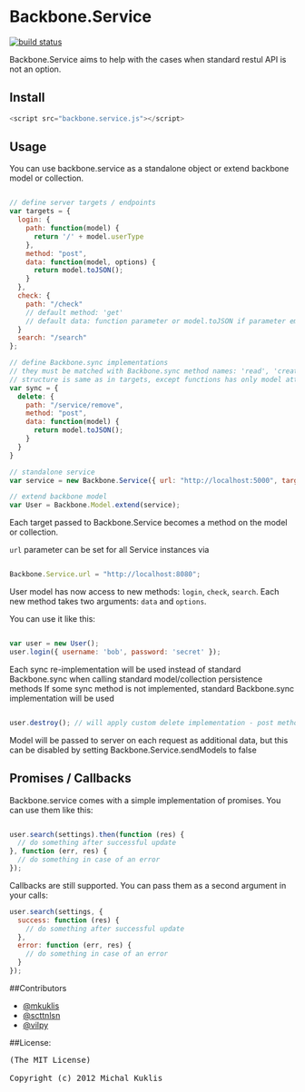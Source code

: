 Backbone.Service
================
[![build status](https://api.travis-ci.org/ViLPy/backbone.service.png)](http://travis-ci.org/ViLPy/backbone.service)

Backbone.Service aims to help with the cases when standard restul API is not an option.

## Install

````javascript
<script src="backbone.service.js"></script>
````

## Usage

You can use backbone.service as a standalone object or extend backbone model or collection.

````javascript

// define server targets / endpoints
var targets = {
  login: {
    path: function(model) {
      return '/' + model.userType
    },
    method: "post",
    data: function(model, options) {
      return model.toJSON();
    }
  },
  check: {
    path: "/check"
    // default method: 'get'
    // default data: function parameter or model.toJSON if parameter empty
  }
  search: "/search"
};

// define Backbone.sync implementations
// they must be matched with Backbone.sync method names: 'read', 'create', 'update', 'delete'
// structure is same as in targets, except functions has only model attribute without options
var sync = {
  delete: {
    path: "/service/remove",
    method: "post",
    data: function(model) {
      return model.toJSON();
    }
  }
}

// standalone service
var service = new Backbone.Service({ url: "http://localhost:5000", targets: targets, sync: sync });

// extend backbone model
var User = Backbone.Model.extend(service);
````
Each target passed to Backbone.Service becomes a method on the model or collection.

`url` parameter can be set for all Service instances via

````javascript

Backbone.Service.url = "http://localhost:8080";
````

User model has now access to new methods: `login`, `check`, `search`.
Each new method takes two arguments: `data` and `options`.

You can use it like this:

````javascript

var user = new User();
user.login({ username: 'bob', password: 'secret' });
````

Each sync re-implementation will be used instead of standard Backbone.sync when calling standard model/collection persistence methods
If some sync method is not implemented, standard Backbone.sync implementation will be used

````javascript

user.destroy(); // will apply custom delete implementation - post method to '/service/remove'
````

Model will be passed to server on each request as additional data, but this can be disabled by setting Backbone.Service.sendModels to false

## Promises / Callbacks

Backbone.service comes with a simple implementation of promises. You can use them like this:

````javascript

user.search(settings).then(function (res) {
  // do something after successful update
}, function (err, res) {
  // do something in case of an error
});
````

Callbacks are still supported. You can pass them as a second argument in your calls:

````javascript
user.search(settings, {
  success: function (res) {
    // do something after successful update
  },
  error: function (err, res) {
    // do something in case of an error
  }
});
````

##Contributors

* [@mkuklis](http://github.com/mkuklis)
* [@scttnlsn](http://github.com/scttnlsn)
* [@vilpy](http://github.com/vilpy)

##License:
<pre>
(The MIT License)

Copyright (c) 2012 Michal Kuklis

</pre>
